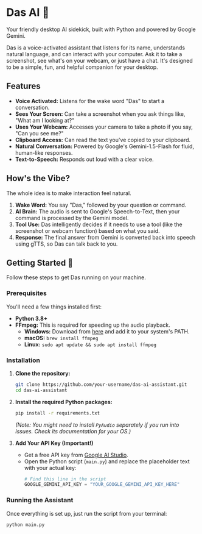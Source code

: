 # Das AI 🤖

Your friendly desktop AI sidekick, built with Python and powered by Google Gemini.

Das is a voice-activated assistant that listens for its name, understands natural language, and can interact with your computer. Ask it to take a screenshot, see what's on your webcam, or just have a chat. It's designed to be a simple, fun, and helpful companion for your desktop.

## Features

*   **Voice Activated:** Listens for the wake word "Das" to start a conversation.
*   **Sees Your Screen:** Can take a screenshot when you ask things like, "What am I looking at?"
*   **Uses Your Webcam:** Accesses your camera to take a photo if you say, "Can you see me?"
*   **Clipboard Access:** Can read the text you've copied to your clipboard.
*   **Natural Conversation:** Powered by Google's Gemini-1.5-Flash for fluid, human-like responses.
*   **Text-to-Speech:** Responds out loud with a clear voice.

## How's the Vibe?

The whole idea is to make interaction feel natural.

1.  **Wake Word:** You say "Das," followed by your question or command.
2.  **AI Brain:** The audio is sent to Google's Speech-to-Text, then your command is processed by the Gemini model.
3.  **Tool Use:** Das intelligently decides if it needs to use a tool (like the screenshot or webcam function) based on what you said.
4.  **Response:** The final answer from Gemini is converted back into speech using gTTS, so Das can talk back to you.

## Getting Started 🚀

Follow these steps to get Das running on your machine.

### Prerequisites

You'll need a few things installed first:

*   **Python 3.8+**
*   **FFmpeg:** This is required for speeding up the audio playback.
    *   **Windows:** Download from [here](https://ffmpeg.org/download.html) and add it to your system's PATH.
    *   **macOS:** `brew install ffmpeg`
    *   **Linux:** `sudo apt update && sudo apt install ffmpeg`

### Installation

1.  **Clone the repository:**
    ```sh
    git clone https://github.com/your-username/das-ai-assistant.git
    cd das-ai-assistant
    ```

2.  **Install the required Python packages:**
    ```sh
    pip install -r requirements.txt
    ```
    *(Note: You might need to install `PyAudio` separately if you run into issues. Check its documentation for your OS.)*

3.  **Add Your API Key (Important!)**
    *   Get a free API key from [Google AI Studio](https://aistudio.google.com/app/apikey).
    *   Open the Python script (`main.py`) and replace the placeholder text with your actual key:
        ```python
        # Find this line in the script
        GOOGLE_GEMINI_API_KEY = "YOUR_GOOGLE_GEMINI_API_KEY_HERE"
        ```

### Running the Assistant

Once everything is set up, just run the script from your terminal:

```sh
python main.py
